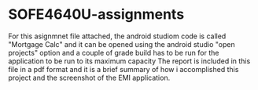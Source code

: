 # SOFE4640U-assignments
For this asignmnet file attached, the android studiom code is called "Mortgage Calc" and it can be opened using the android studio "open projects" option and a couple of grade build has to be run for the application to be run to its maximum capacity
The report is included in this file in a pdf format and it is a brief summary of how i accomplished this project and the screenshot of the EMI application. 
